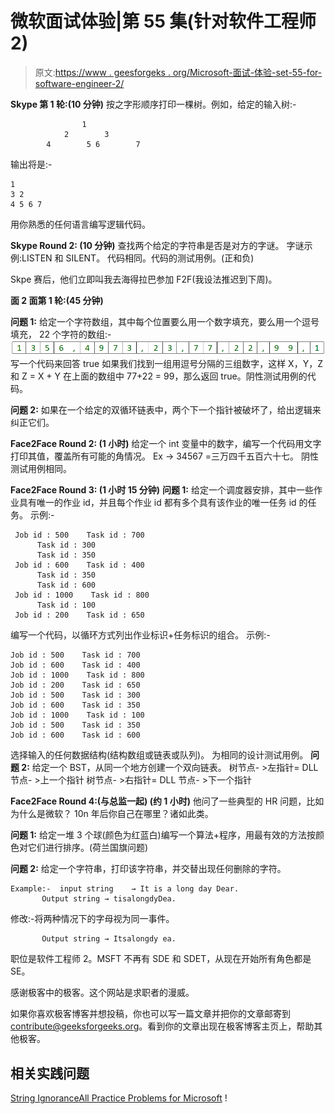 # 微软面试体验|第 55 集(针对软件工程师 2)

> 原文:[https://www . geesforgeks . org/Microsoft-面试-体验-set-55-for-software-engineer-2/](https://www.geeksforgeeks.org/microsoft-interview-experience-set-55-for-software-engineer-2/)

**Skype 第 1 轮:(10 分钟)**
按之字形顺序打印一棵树。例如，给定的输入树:-

```
                1
            2        3
        4        5 6        7 
```

输出将是:-

```
1
3 2
4 5 6 7 
```

用你熟悉的任何语言编写逻辑代码。

**Skype Round 2: (10 分钟)**
查找两个给定的字符串是否是对方的字谜。
字谜示例:LISTEN 和 SILENT。
代码相同。代码的测试用例。(正和负)

Skpe 赛后，他们立即叫我去海得拉巴参加 F2F(我设法推迟到下周)。

**面 2 面第 1 轮:(45 分钟)**

**问题 1:**
给定一个字符数组，其中每个位置要么用一个数字填充，要么用一个逗号填充，
22 个字符的数组:-
[![image](img/ab9283f939a4d6cb38eb262b0fa96881.png)](https://media.geeksforgeeks.org/wp-content/cdn-uploads/Microsoft_Interview_Experience_Set_55.png) 
写一个代码来回答 true 如果我们找到一组用逗号分隔的三组数字，这样
X，Y，Z 和 Z = X + Y
在上面的数组中 77+22 = 99，那么返回 true。阴性测试用例的代码。

**问题 2:**
如果在一个给定的双循环链表中，两个下一个指针被破坏了，给出逻辑来纠正它们。

 **Face2Face Round 2: (1 小时)**
给定一个 int 变量中的数字，编写一个代码用文字打印其值，覆盖所有可能的角情况。
Ex → 34567 =三万四千五百六十七。
阴性测试用例相同。

 **Face2Face Round 3: (1 小时 15 分钟)**
**问题 1:**
给定一个调度器安排，其中一些作业具有唯一的作业 id，并且每个作业 id 都有多个具有该作业的唯一任务 id 的任务。
示例:-

```
 Job id : 500    Task id : 700
      Task id : 300
      Task id : 350
 Job id : 600    Task id : 400
      Task id : 350
      Task id : 600
 Job id : 1000    Task id : 800
      Task id : 100
 Job id : 200    Task id : 650
```

编写一个代码，以循环方式列出作业标识+任务标识的组合。
示例:-

```
Job id : 500    Task id : 700
Job id : 600    Task id : 400
Job id : 1000    Task id : 800
Job id : 200    Task id : 650
Job id : 500    Task id : 300
Job id : 600    Task id : 350
Job id : 1000    Task id : 100
Job id : 500    Task id : 350
Job id : 600    Task id : 600
```

选择输入的任何数据结构(结构数组或链表或队列)。
为相同的设计测试用例。
 **问题 2:**
给定一个 BST，从同一个地方创建一个双向链表。
树节点- >左指针= DLL 节点- >上一个指针
树节点- >右指针= DLL 节点- >下一个指针

**Face2Face Round 4:(与总监一起) (约 1 小时)**
他问了一些典型的 HR 问题，比如
为什么是微软？
10n 年后你自己在哪里？诸如此类。

**问题 1:**
给定一堆 3 个球(颜色为红蓝白)编写一个算法+程序，用最有效的方法按颜色对它们进行排序。(荷兰国旗问题)

**问题 2:**
给定一个字符串，打印该字符串，并交替出现任何删除的字符。

```
Example:-  input string    → It is a long day Dear.
       Output string → tisalongdyDea. 
```

修改:-将两种情况下的字母视为同一事件。

```
       Output string → Itsalongdy ea.
```

职位是软件工程师 2。MSFT 不再有 SDE 和 SDET，从现在开始所有角色都是 SE。

感谢极客中的极客。这个网站是求职者的漫威。

如果你喜欢极客博客并想投稿，你也可以写一篇文章并把你的文章邮寄到 contribute@geeksforgeeks.org。看到你的文章出现在极客博客主页上，帮助其他极客。

## 相关实践问题

[String Ignorance](https://practice.geeksforgeeks.org/problems/string-ignorance/0)[All Practice Problems for Microsoft](https://practice.geeksforgeeks.org/company/Microsoft/) !